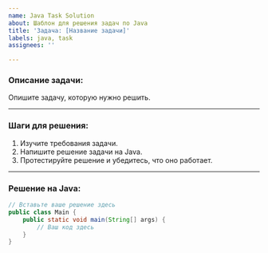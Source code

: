 ```yaml
---
name: Java Task Solution
about: Шаблон для решения задач по Java
title: 'Задача: [Название задачи]'
labels: java, task
assignees: ''

---
```


### Описание задачи:
Опишите задачу, которую нужно решить.

---

### Шаги для решения:
1. Изучите требования задачи.
2. Напишите решение задачи на Java.
3. Протестируйте решение и убедитесь, что оно работает.

---

### Решение на Java:
```java
// Вставьте ваше решение здесь
public class Main {
    public static void main(String[] args) {
        // Ваш код здесь
    }
}
